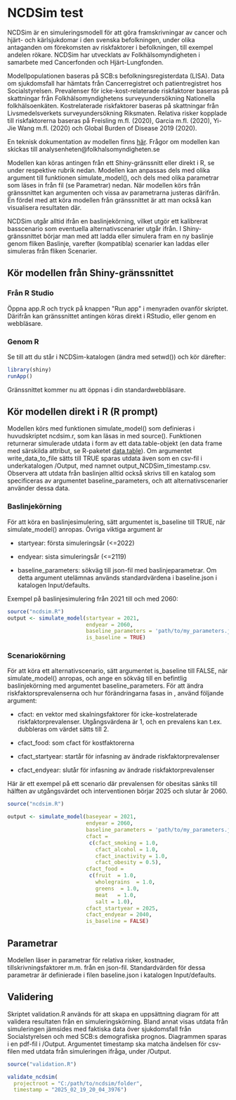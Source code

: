 # NCDSim test

NCDSim är en simuleringsmodell för att göra framskrivningar av cancer och hjärt- och kärlsjukdomar i den svenska befolkningen, under olika antaganden om förekomsten av riskfaktorer i befolkningen, till exempel andelen rökare. NCDSim har utvecklats av Folkhälsomyndigheten i samarbete med Cancerfonden och Hjärt-Lungfonden.

Modellpopulationen baseras på SCB:s befolkningsregisterdata (LISA). Data om sjukdomsfall har hämtats från Cancerregistret och patientregistret hos Socialstyrelsen. Prevalenser för icke-kost-relaterade riskfaktorer baseras på skattningar från Folkhälsomyndighetens surveyundersökning Nationella folkhälsoenkäten. Kostrelaterade riskfaktorer baseras på skattningar från Livsmedelsverkets surveyundersökning Riksmaten. Relativa risker kopplade till riskfaktorerna baseras på Freisling m.fl. (2020), Garcia m.fl. (2020), Yi-Jie Wang m.fl. (2020) och Global Burden of Disease 2019 (2020).

En teknisk dokumentation av modellen finns [här](https://www.folkhalsomyndigheten.se/contentassets/4a8b81da030747a294c0491736494dac/ncdsim-simuleringsmodell-framtida-utvecklingen-icke-smittsamma-sjukdomar.pdf). Frågor om modellen kan skickas till analysenheten\@folkhalsomyndigheten.se

Modellen kan köras antingen från ett Shiny-gränssnitt eller direkt i R, se under respektive rubrik nedan. Modellen kan anpassas dels med olika argument till funktionen simulate_model(), och dels med olika parametrar som läses in från fil (se Parametrar) nedan. När modellen körs från gränssnittet kan argumenten och vissa av parametrarna justeras därifrån. En fördel med att köra modellen från gränssnittet är att man också kan visualisera resultaten där.

NCDSim utgår alltid ifrån en baslinjekörning, vilket utgör ett kalibrerat basscenario som eventuella alternativscenarier utgår ifrån. I Shiny-gränssnittet börjar man med att ladda eller simulera fram en ny baslinje genom fliken Baslinje, varefter (kompatibla) scenarier kan laddas eller simuleras från fliken Scenarier.

## Kör modellen från Shiny-gränssnittet

### Från R Studio
Öppna app.R och tryck på knappen "Run app" i menyraden ovanför skriptet. Därifrån kan gränssnittet antingen köras direkt i RStudio, eller genom en webbläsare.

### Genom R

Se till att du står i NCDSim-katalogen (ändra med setwd()) och kör därefter:

``` r
library(shiny)
runApp()
```
Gränssnittet kommer nu att öppnas i din standardwebbläsare.

## Kör modellen direkt i R (R prompt)

Modellen körs med funktionen simulate_model() som definieras i huvudskriptet ncdsim.r, som kan läsas in med source(). Funktionen returnerar simulerade utdata i form av ett data.table-objekt (en data frame med särskilda attribut, se R-paketet [data.table](https://cran.r-project.org/web/packages/data.table/index.html)). Om argumentet write_data_to_file sätts till TRUE sparas utdata även som en csv-fil i underkatalogen /Output, med namnet output_NCDSim\_timestamp.csv. Observera att utdata från baslinjen alltid också skrivs till en katalog som specificeras av argumentet baseline_parameters, och att alternativscenarier använder dessa data.

### Baslinjekörning

För att köra en baslinjesimulering, sätt argumentet is_baseline till TRUE, när simulate_model() anropas. Övriga viktiga argument är 

-   startyear: första simuleringsår (\<=2022)

-   endyear: sista simuleringsår (\<=2119)

-   baseline_parameters: sökväg till json-fil med baslinjeparametrar. Om detta argument utelämnas används standardvärdena i baseline.json i katalogen Input/defaults. 

Exempel på baslinjesimulering från 2021 till och med 2060:

``` r
source("ncdsim.R")
output <- simulate_model(startyear = 2021, 
                         endyear = 2060, 
                         baseline_parameters = 'path/to/my_parameters.json', 
                         is_baseline = TRUE)
```

### Scenariokörning

För att köra ett alternativscenario, sätt argumentet is_baseline till FALSE, när simulate_model() anropas, och ange en sökväg till en befintlig baslinjekörning med argumentet baseline_parameters. För att ändra riskfaktorsprevalenserna och hur förändringarna fasas in , använd följande argument:

-   cfact: en vektor med skalningsfaktorer för icke-kostrelaterade riskfaktorprevalenser. Utgångsvärdena är 1, och en prevalens kan t.ex. dubbleras om värdet sätts till 2.

-   cfact_food: som cfact för kostfaktorerna

-   cfact_startyear: startår för infasning av ändrade riskfaktorprevalenser

-   cfact_endyear: slutår för infasning av ändrade riskfaktorprevalenser

Här är ett exempel på ett scenario där prevalensen för obesitas sänks till hälften av utgångsvärdet och interventionen börjar 2025 och slutar år 2060.

``` r
source("ncdsim.R")

output <- simulate_model(baseyear = 2021, 
                         endyear = 2060, 
                         baseline_parameters = 'path/to/my_parameters.json', 
                         cfact = 
                          c(cfact_smoking = 1.0,
                            cfact_alcohol = 1.0,
                            cfact_inactivity = 1.0,
                            cfact_obesity = 0.5),
                         cfact_food = 
                          c(fruit  = 1.0,
                            wholegrains  = 1.0,
                            greens  = 1.0,
                            meat   = 1.0, 
                            salt = 1.0),
                         cfact_startyear = 2025,
                         cfact_endyear = 2040,
                         is_baseline = FALSE)
```


## Parametrar

Modellen läser in parametrar för relativa risker, kostnader, tillskrivningsfaktorer m.m. från en json-fil. Standardvärden för dessa parametrar är definierade i filen baseline.json i katalogen Input/defaults.


## Validering

Skriptet validation.R används för att skapa en uppsättning diagram för att validera resultaten från en simuleringskörning. Bland annat visas utdata från simuleringen jämsides med faktiska data över sjukdomsfall från Socialstyrelsen och med SCB:s demografiska prognos. Diagrammen sparas i en pdf-fil i /Output. Argumentet timestamp ska matcha ändelsen för csv-filen med utdata från simuleringen ifråga, under /Output.

``` r
source("validation.R")

validate_ncdsim(
  projectroot = "C:/path/to/ncdsim/folder",
  timestamp = "2025_02_19_20_04_3976") 
```
